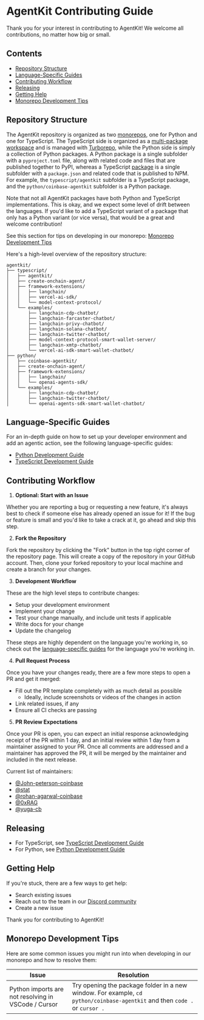 # AgentKit Contributing Guide

Thank you for your interest in contributing to AgentKit! We welcome all contributions, no matter how big or small.

## Contents

- [Repository Structure](#repository-structure)
- [Language-Specific Guides](#language-specific-guides)
- [Contributing Workflow](#contributing-workflow)
- [Releasing](#releasing)
- [Getting Help](#getting-help)
- [Monorepo Development Tips](#monorepo-development-tips)

## Repository Structure

The AgentKit repository is organized as two [monorepos](https://vercel.com/docs/vercel-platform/glossary#monorepo), one for Python and one for TypeScript. The TypeScript side is organized as a [multi-package workspace](https://vercel.com/docs/vercel-platform/glossary#multi-package-workspace) and is managed with [Turborepo](https://turbo.build/repo/docs), while the Python side is simply a collection of Python packages. A Python package is a single subfolder with a `pyproject.toml` file, along with related code and files that are published together to PyPI, whereas a TypeScript [package](https://vercel.com/docs/vercel-platform/glossary#package) is a single subfolder with a `package.json` and related code that is published to NPM. For example, the `typescript/agentkit` subfolder is a TypeScript package, and the `python/coinbase-agentkit` subfolder is a Python package.

Note that not all AgentKit packages have both Python and TypeScript implementations. This is okay, and we expect some level of drift between the languages. If you'd like to add a TypeScript variant of a package that only has a Python variant (or vice versa), that would be a great and welcome contribution!

See this section for tips on developing in our monorepo: [Monorepo Development Tips](#monorepo-development-tips)

Here's a high-level overview of the repository structure:

```
agentkit/
├── typescript/
│   ├── agentkit/
│   ├── create-onchain-agent/
│   ├── framework-extensions/
│   │   ├── langchain/
│   │   ├── vercel-ai-sdk/
│   │   └── model-context-protocol/
│   └── examples/
│       ├── langchain-cdp-chatbot/
│       ├── langchain-farcaster-chatbot/
│       ├── langchain-privy-chatbot/
│       ├── langchain-solana-chatbot/
│       ├── langchain-twitter-chatbot/
│       ├── model-context-protocol-smart-wallet-server/
│       ├── langchain-xmtp-chatbot/
│       └── vercel-ai-sdk-smart-wallet-chatbot/
├── python/
│   ├── coinbase-agentkit/
│   ├── create-onchain-agent/
│   ├── framework-extensions/
│   │   ├── langchain/
│   │   └── openai-agents-sdk/
│   └── examples/
│       ├── langchain-cdp-chatbot/
│       ├── langchain-twitter-chatbot/
│       └── openai-agents-sdk-smart-wallet-chatbot/
```

## Language-Specific Guides

For an in-depth guide on how to set up your developer environment and add an agentic action, see the following language-specific guides:

- [Python Development Guide](./CONTRIBUTING-PYTHON.md)
- [TypeScript Development Guide](./CONTRIBUTING-TYPESCRIPT.md)

## Contributing Workflow

1. **Optional: Start with an Issue**

Whether you are reporting a bug or requesting a new feature, it's always best to check if someone else has already opened an issue for it! If the bug or feature is small and you'd like to take a crack at it, go ahead and skip this step.

2. **Fork the Repository**

Fork the repository by clicking the "Fork" button in the top right corner of the repository page. This will create a copy of the repository in your GitHub account. Then, clone your forked repository to your local machine and create a branch for your changes.

3. **Development Workflow**

These are the high level steps to contribute changes:

- Setup your development environment
- Implement your change
- Test your change manually, and include unit tests if applicable
- Write docs for your change
- Update the changelog

These steps are highly dependent on the language you're working in, so check out the [language-specific guides](#language-specific-guides) for the language you're working in.

4. **Pull Request Process**

Once you have your changes ready, there are a few more steps to open a PR and get it merged:

- Fill out the PR template completely with as much detail as possible
  - Ideally, include screenshots or videos of the changes in action
- Link related issues, if any
- Ensure all CI checks are passing

5. **PR Review Expectations**

Once your PR is open, you can expect an initial response acknowledging receipt of the PR within 1 day, and an initial review within 1 day from a maintainer assigned to your PR. Once all comments are addressed and a maintainer has approved the PR, it will be merged by the maintainer and included in the next release.

Current list of maintainers:

- [@John-peterson-coinbase](https://github.com/John-peterson-coinbase)
- [@stat](https://github.com/stat)
- [@rohan-agarwal-coinbase](https://github.com/rohan-agarwal-coinbase)
- [@0xRAG](https://github.com/0xRAG)
- [@yuga-cb](https://github.com/yuga-cb)

## Releasing

- For TypeScript, see [TypeScript Development Guide](./CONTRIBUTING-TYPESCRIPT.md#releasing)
- For Python, see [Python Development Guide](./CONTRIBUTING-PYTHON.md#releasing)

## Getting Help

If you're stuck, there are a few ways to get help:

- Search existing issues
- Reach out to the team in our [Discord community](https://discord.com/channels/1220414409550336183/1304126107876069376)
- Create a new issue

Thank you for contributing to AgentKit!

## Monorepo Development Tips

Here are some common issues you might run into when developing in our monorepo and how to resolve them:

| Issue                                               | Resolution                                                                                                                 |
| --------------------------------------------------- | -------------------------------------------------------------------------------------------------------------------------- |
| Python imports are not resolving in VSCode / Cursor | Try opening the package folder in a new window. For example, `cd python/coinbase-agentkit` and then `code .` or `cursor .` |
